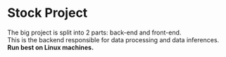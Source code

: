 <h1>Stock Project</h1>
<p>
    The big project is split into 2 parts: back-end and front-end.<br>
    This is the backend responsible for data processing and data inferences.<br>
    <b>Run best on Linux machines.</b>
</p>